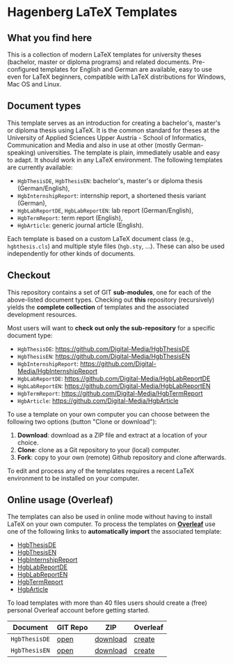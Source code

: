 # Hagenberg LaTeX Templates

## What you find here

This is a collection of modern LaTeX templates for university theses (bachelor, master or diploma programs) and related documents. Pre-configured templates for English and German are available, easy to use even for LaTeX beginners, compatible with LaTeX distributions for Windows, Mac OS and Linux.

## Document types

This template serves as an introduction for creating a bachelor's, master's or diploma thesis using LaTeX. It is the common standard for theses at the University of Applied Sciences Upper Austria - School of Informatics, Communication and Media and also in use at other (mostly German-speaking) universities. The template is plain, immediately usable and easy to adapt. It should work in any LaTeX environment. The following templates are currently available:

* ``HgbThesisDE``, ``HgbThesisEN``: bachelor's, master's or diploma thesis (German/English),
* ``HgbInternshipReport``: internship report, a shortened thesis variant (German),
* ``HgbLabReportDE``, ``HgbLabReportEN``: lab report (German/English),
* ``HgbTermReport``: term report (English),
* ``HgbArticle``: generic journal article (English).

Each template is based on a custom LaTeX document class (e.g., ``hgbthesis.cls``) and multiple style files  (``hgb.sty``, ...). These can also be used independently for other kinds of documents.


## Checkout

This repository contains a set of GIT **sub-modules**, one for each of the above-listed document types.
Checking out **this** repository (recursively) yields the **complete collection** of templates and the 
associated development resources.


Most users will want to **check out only the sub-repository** for a specific document type:

* ``HgbThesisDE``: https://github.com/Digital-Media/HgbThesisDE
* ``HgbThesisEN``: https://github.com/Digital-Media/HgbThesisEN
* ``HgbInternshipReport``: https://github.com/Digital-Media/HgbInternshipReport
* ``HgbLabReportDE``: https://github.com/Digital-Media/HgbLabReportDE
* ``HgbLabReportEN``: https://github.com/Digital-Media/HgbLabReportEN
* ``HgbTermReport``: https://github.com/Digital-Media/HgbTermReport
* ``HgbArticle``: https://github.com/Digital-Media/HgbArticle

To use a template on your own computer you can choose between the following two options (button "Clone or download"):

1. **Download**: download as a ZIP file and extract at a location of your choice.
2. **Clone**: clone as a Git repository to your (local) computer.
3. **Fork**: copy to your own (remote) Github repository and clone afterwards.

To edit and process any of the templates requires a recent LaTeX environment to be installed on your computer.


## Online usage (Overleaf)

The templates can also be used in online mode without having to install LaTeX on your own computer. 
To process the templates on **[Overleaf](https://www.overleaf.com/)** use one of the following links to 
**automatically import** the associated template:

* [HgbThesisDE](https://www.overleaf.com/docs?snip_uri=https://github.com/Digital-Media/HgbThesisDE/archive/master.zip)
* [HgbThesisEN](https://www.overleaf.com/docs?snip_uri=https://github.com/Digital-Media/HgbThesisEN/archive/master.zip)
* [HgbInternshipReport](https://www.overleaf.com/docs?snip_uri=https://github.com/Digital-Media/HgbInternshipReport/archive/master.zip)
* [HgbLabReportDE](https://www.overleaf.com/docs?snip_uri=https://github.com/Digital-Media/HgbLabReportDE/archive/master.zip)
* [HgbLabReportEN](https://www.overleaf.com/docs?snip_uri=https://github.com/Digital-Media/HgbLabReportEN/archive/master.zip)
* [HgbTermReport](https://www.overleaf.com/docs?snip_uri=https://github.com/Digital-Media/HgbTermReport/archive/master.zip)
* [HgbArticle](https://www.overleaf.com/docs?snip_uri=https://github.com/Digital-Media/HgbArticle/archive/master.zip)

To load templates with more than 40 files users should create a (free) personal Overleaf account before getting started.


| Document | GIT Repo | ZIP | Overleaf |
| --- | --- | --- | --- |
| ``HgbThesisDE`` | [open](https://github.com/Digital-Media/HgbThesisDE) | [download](https://github.com/Digital-Media/HgbThesisDE/archive/master.zip) | [create](https://www.overleaf.com/docs?snip_uri=https://github.com/Digital-Media/HgbThesisDE/archive/master.zip) |
| ``HgbThesisEN`` | [open](https://github.com/Digital-Media/HgbThesisEN) | [download](https://github.com/Digital-Media/HgbThesisEN/archive/master.zip) | [create](https://www.overleaf.com/docs?snip_uri=https://github.com/Digital-Media/HgbThesisEN/archive/master.zip) |


